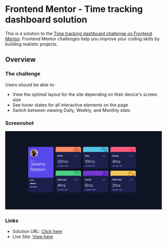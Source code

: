 # Frontend Mentor - Time tracking dashboard solution

This is a solution to the [Time tracking dashboard challenge on Frontend Mentor](https://www.frontendmentor.io/challenges/time-tracking-dashboard-UIQ7167Jw). Frontend Mentor challenges help you improve your coding skills by building realistic projects. 


## Overview

### The challenge

Users should be able to:

- View the optimal layout for the site depending on their device's screen size
- See hover states for all interactive elements on the page
- Switch between viewing Daily, Weekly, and Monthly stats

### Screenshot

![](./images/time-tracking-screenshot.png)

### Links

- Solution URL: [Click here](https://github.com/lassigcodr/vanilla-js-projects/tree/main/time-tracking-dashboard-main)
- Live Site: [View here](https://lassigcodr.github.io/vanilla-js-projects/time-tracking-dashboard-main/index.html)



